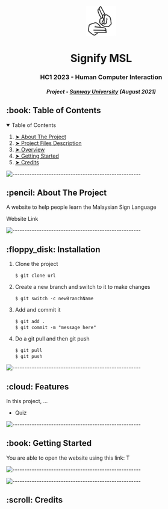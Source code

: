<p align="center"> 
  <img src="./images/signify-logo-black.png" alt="Signify Logo" width="80px" height="80px">
</p>
<h1 align="center"> Signify MSL </h1>
<h3 align="center"> HC1 2023 - Human Computer Interaction </h3>
<h5 align="center"> Project - <a href="https://www.concordia.ca/">Sunway University</a> (August 2021) </h5>

<!-- <p align="center"> 
  <img src="gif/pacman_game.gif" alt="Animated gif pacman game" height="282px" width="637">
</p> -->

<!-- TABLE OF CONTENTS -->
<h2 id="table-of-contents"> :book: Table of Contents</h2>

<details open="open">
  <summary>Table of Contents</summary>
  <ol>
    <li><a href="#about-the-project"> ➤ About The Project</a></li>
    <li><a href="#installation"> ➤ Project Files Description</a></li>
    <li><a href="#features"> ➤ Overview</a></li>
    <li><a href="#getting-started"> ➤ Getting Started</a></li>
    <li><a href="#credits"> ➤ Credits</a></li>
  </ol>
</details>

![-----------------------------------------------------](https://raw.githubusercontent.com/andreasbm/readme/master/assets/lines/rainbow.png)

<!-- ABOUT THE PROJECT -->
<h2 id="about-the-project"> :pencil: About The Project</h2>

<p align="justify"> 
  A website to help people learn the Malaysian Sign Language
</p>
<p align = "justify">
  Website Link 
</p>

![-----------------------------------------------------](https://raw.githubusercontent.com/andreasbm/readme/master/assets/lines/rainbow.png)

<!-- INSTALLATION -->
<h2 id="installation"> :floppy_disk: Installation</h2>

<ol>
  <li>Clone the project</li>
  <pre><code>$ git clone url</code></pre>
  
  <li>Create a new branch and switch to it to make changes</li>
  <pre><code>$ git switch -c newBranchName</code></pre>
  
  <li>Add and commit it</li>
  <pre><code>$ git add .
$ git commit -m "message here"</code></pre>
  
  <li>Do a git pull and then git push</li>
    <pre><code>$ git pull
$ git push</code></pre>
  
</ol>


![-----------------------------------------------------](https://raw.githubusercontent.com/andreasbm/readme/master/assets/lines/rainbow.png)

<!-- FEATURES -->
<h2 id="features"> :cloud: Features</h2>

<p align="justify"> 
  In this project, ...
</p>

<ul>
  <li>Quiz</li>
</ul>

![-----------------------------------------------------](https://raw.githubusercontent.com/andreasbm/readme/master/assets/lines/rainbow.png)

<!-- GETTING STARTED -->
<h2 id="getting-started"> :book: Getting Started</h2>

<p>You are able to open the website using this link:
T
</p>



![-----------------------------------------------------](https://raw.githubusercontent.com/andreasbm/readme/master/assets/lines/rainbow.png)



![-----------------------------------------------------](https://raw.githubusercontent.com/andreasbm/readme/master/assets/lines/rainbow.png)

<!-- CREDITS -->
<h2 id="credits"> :scroll: Credits</h2>
<!-- Can put insta links here -->

